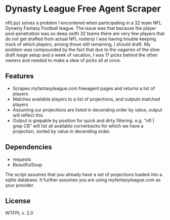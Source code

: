 Dynasty League Free Agent Scraper
=================================

nfl(.py) solves a problem I encontered when participating in a 32 team NFL Dynasty Fantasy Football league.
The issue was that because the player pool penetration was so deep (with 32 teams there are very few players that do not get drafted from actual NFL rosters) I was having trouble keeping track of which players, among those still remaining, I should draft. My problem was compounded by the fact that due to the vagaries of the slow draft leage setup and a week of vacation, I was 17 picks behind the other owners and needed to make a slew of picks all at once.

Features
--------

* Scrapes myfantasyleague.com freeagent pages and returns a list of players
* Matches available players to a list of projections, and outputs matched players
* Assuming our projections are listed in decending order by value, output will reflect this
* Output is grepable by position for quick and dirty filtering. e.g. "nfl | grep CB" will list all available cornerbacks for which we have a projection, sorted by value in decending order.

Dependencies
------------

* requests
* BeautifulSoup

The script assumes that you already have a set of projections loaded into a sqlite database. It further assumes you are using myfantasyleague.com as your provider.

License
--------
WTFPL v. 2.0